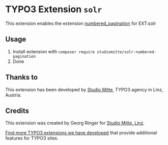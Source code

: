 # TYPO3 Extension `solr`

This extension enables the extension [numbered_pagination](https://github.com/georgringer/numbered_pagination/) for EXT:solr

## Usage

1) Install extension with `composer require studiomitte/solr-numbered-pagination`
2) Done

## Thanks to

This extension has been developed by [Studio Mitte](https://studiomitte.com), TYPO3 agency in Linz, Austria.


## Credits

This extension was created by Georg Ringer for [Studio Mitte, Linz](https://studiomitte.com).

[Find more TYPO3 extensions we have developed](https://www.studiomitte.com/loesungen/typo3) that provide additional features for TYPO3 sites. 
